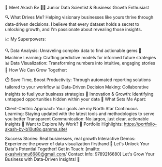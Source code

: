 🌟 Meet Akash Bv 👋🏻 Junior Data Scientist & Business Growth Enthusiast

🔍 What Drives Me? Helping visionary businesses like yours thrive through data-driven decisions. I believe that every dataset holds a secret to unlocking growth, and I'm passionate about revealing those insights.

📈 My Superpowers:

🔍 Data Analysis: Unraveling complex data to find actionable gems
🤖 Machine Learning: Crafting predictive models for informed future strategies
📊 Data Visualization: Transforming numbers into intuitive, engaging stories
🌱 How We Can Grow Together:

⏱️ Save Time, Boost Productivity: Through automated reporting solutions tailored to your workflow
📊 Data-Driven Decision Making: Collaborative insights to fuel your business strategies
🚀 Innovation & Growth: Identifying untapped opportunities hidden within your data
🎯 What Sets Me Apart:

Client-Centric Approach: Your goals are my North Star
Continuous Learning: Staying updated with the latest tools and methodologies to serve you better
Transparent Communication: No jargon, just clear, actionable insights
👀 Want to Explore My Work? 📄 Portfolio Highlights: https://portfolio-akash-bv-b10ut8o.gamma.site/

Success Stories: Real businesses, real growth
Interactive Demos: Experience the power of data visualization firsthand
💬 Let's Unlock Your Data's Potential Together! Get in Touch: [mailto: akashvishnu6680@gmail.com/ Contact Info: 9789216680] Let's Grow Your Business with Data-Driven Insights! 🚀
